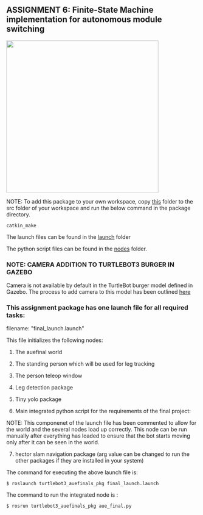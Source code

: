 ## ASSIGNMENT 6: Finite-State Machine implementation for autonomous module switching

<img src="https://github.com/shorane/ROS_Autonomous_TurtleBot/blob/master/AuE893_spring20_Shubham_Horane/src/turtlebot3_auefinals_pkg/videos/Media1.gif" height="400" />

NOTE: To add this package to your own workspace, copy [this](https://github.com/shorane/ROS_Autonomous_TurtleBot/tree/master/AuE893_spring20_Shubham_Horane/src/turtlebot3_auefinals_pkg) folder to the src folder of your workspace and run the below command in the package directory.
```
catkin_make
```
The launch files can be found in the [launch](https://github.com/shorane/ROS_Autonomous_TurtleBot/tree/master/AuE893_spring20_Shubham_Horane/src/turtlebot3_auefinals_pkg/launch) folder

The python script files can be found in the [nodes](https://github.com/shorane/ROS_Autonomous_TurtleBot/tree/master/AuE893_spring20_Shubham_Horane/src/turtlebot3_auefinals_pkg/nodes) folder.


### NOTE: CAMERA ADDITION TO TURTLEBOT3 BURGER IN GAZEBO

Camera is not available by default in the TurtleBot burger model defined in Gazebo. The process to add camera to this model has been outlined [here](https://github.com/shorane/ROS_Autonomous_TurtleBot/tree/master/AuE893_spring20_Shubham_Horane/src/assignment5_trackingandfollowing)

### This assignment package has one launch file for all required tasks:

filename: "final_launch.launch"

This file initializes the following nodes:

1. The auefinal world

2. The standing person which will be used for leg tracking

3. The person teleop window

4. Leg detection package

5. Tiny yolo package

6. Main integrated python script for the requirements of the final project: 

NOTE: This componenet of the launch file has been commented to allow for the world and the several nodes load up correctly. This node can be run manually after everything has loaded to ensure that the bot starts moving only after it can be seen in the world.

7. hector slam navigation package (arg value can be changed to run the other packages if they are installed in your system)

The command for executing the above launch file is:
```
$ roslaunch turtlebot3_auefinals_pkg final_launch.launch 
```
The command to run the integrated node is : 
```
$ rosrun turtlebot3_auefinals_pkg aue_final.py 
```














